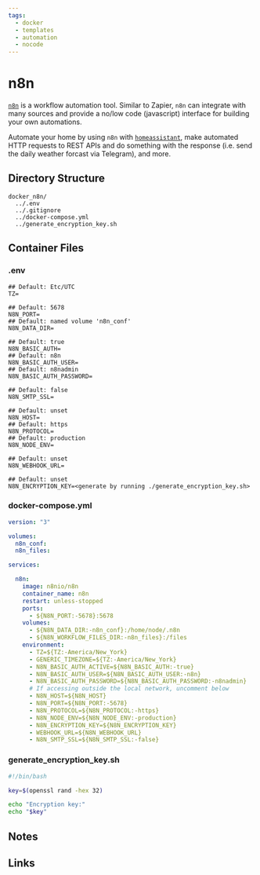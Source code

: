 ```yaml
---
tags:
  - docker
  - templates
  - automation
  - nocode
---
```


# n8n

[`n8n`](https://n8n.io) is a workflow automation tool. Similar to Zapier, `n8n` can integrate with many sources and provide a no/low code (javascript) interface for building your own automations.

Automate your home by using `n8n` with [`homeassistant`](https://www.home-assistant.io), make automated HTTP requests to REST APIs and do something with the response (i.e. send the daily weather forcast via Telegram), and more.

## Directory Structure

```title="Container directory structure"
docker_n8n/
  ../.env
  ../.gitignore
  ../docker-compose.yml
  ../generate_encryption_key.sh
```

## Container Files

### .env

```text title="n8n .env" linenums="1"
## Default: Etc/UTC
TZ=

## Default: 5678
N8N_PORT=
## Default: named volume 'n8n_conf'
N8N_DATA_DIR=

## Default: true
N8N_BASIC_AUTH=
## Default: n8n
N8N_BASIC_AUTH_USER=
## Default: n8nadmin
N8N_BASIC_AUTH_PASSWORD=

## Default: false
N8N_SMTP_SSL=

## Default: unset
N8N_HOST=
## Default: https
N8N_PROTOCOL=
## Default: production
N8N_NODE_ENV=

## Default: unset
N8N_WEBHOOK_URL=

## Default: unset
N8N_ENCRYPTION_KEY=<generate by running ./generate_encryption_key.sh>

```

### docker-compose.yml

```yaml title="docker-compose.yml" linenums="1"
version: "3"

volumes:
  n8n_conf:
  n8n_files:

services:

  n8n:
    image: n8nio/n8n
    container_name: n8n
    restart: unless-stopped
    ports:
      - ${N8N_PORT:-5678}:5678
    volumes:
      - ${N8N_DATA_DIR:-n8n_conf}:/home/node/.n8n
      - ${N8N_WORKFLOW_FILES_DIR:-n8n_files}:/files
    environment:
      - TZ=${TZ:-America/New_York}
      - GENERIC_TIMEZONE=${TZ:-America/New_York}
      - N8N_BASIC_AUTH_ACTIVE=${N8N_BASIC_AUTH:-true}
      - N8N_BASIC_AUTH_USER=${N8N_BASIC_AUTH_USER:-n8n}
      - N8N_BASIC_AUTH_PASSWORD=${N8N_BASIC_AUTH_PASSWORD:-n8nadmin}
      # If accessing outside the local network, uncomment below
      - N8N_HOST=${N8N_HOST}
      - N8N_PORT=${N8N_PORT:-5678}
      - N8N_PROTOCOL=${N8N_PROTOCOL:-https}
      - N8N_NODE_ENV=${N8N_NODE_ENV:-production}
      - N8N_ENCRYPTION_KEY=${N8N_ENCRYPTION_KEY}
      - WEBHOOK_URL=${N8N_WEBHOOK_URL}
      - N8N_SMTP_SSL=${N8N_SMTP_SSL:-false}

```

### generate_encryption_key.sh

```sh title="generate_encryption_key.sh" linenums="1"
#!/bin/bash

key=$(openssl rand -hex 32)

echo "Encryption key:"
echo "$key"

```

## Notes

## Links
